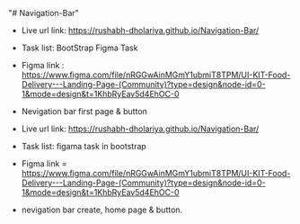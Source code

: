 "# Navigation-Bar" 

 - Live url link: https://rushabh-dholariya.github.io/Navigation-Bar/

 - Task list: BootStrap Figma Task

 * Figma link : https://www.figma.com/file/nRGGwAinMGmY1ubmiT8TPM/UI-KIT-Food-Delivery---Landing-Page-(Community)?type=design&node-id=0-1&mode=design&t=1KhbRyEav5d4EhOC-0 

 * Nevigation bar first page & button

* Live url link: https://rushabh-dholariya.github.io/Navigation-Bar/

* Task list:  figama task in bootstrap

* Figma link = https://www.figma.com/file/nRGGwAinMGmY1ubmiT8TPM/UI-KIT-Food-Delivery---Landing-Page-(Community)?type=design&node-id=0-1&mode=design&t=1KhbRyEav5d4EhOC-0 

* nevigation bar create, home page & button.

